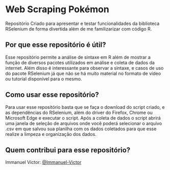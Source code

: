 # Web Scraping Pokémon



Repositório Criado para apresentar e testar funcionalidades da biblioteca RSelenium de forma divertida além de me familizarizar com código R.



## Por que esse repositório é útil?



Esse repositório permite a análise de sintaxe em R além de mostrar a função de diversos pacotes utilizados em análise e coleta de dados da internet.  Além disso é interessante para observar a sintaxe, e casos de uso do pacote RSelenium já que não se há muito material no formato de vídeo ou tutorial disponível para o mesmo.



## Como usar esse repositório?



Para usar esse repositório basta que se faça o download do script criado, e as dependências do RSelenium, além do driver do Firefox, Chrome ou Microsoft Edge e executar o script. Após a coleta de dados o script abrirá uma janela de seleção de arquivos onde você poderá selecionar o arquivo .csv em que salvou sua planilha com os dados coletados para que esse realize a limpeza e organização dos dados.

## 

## Quem contribui para esse repositório?





Immanuel Victor: <a href="https://github.com/Immanuel-Victor">@Immanuel-Victor</a>


